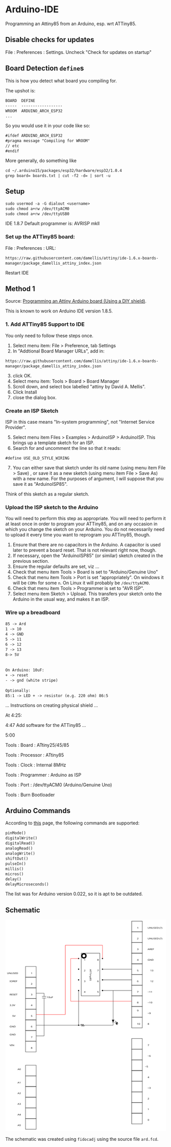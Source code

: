 # Arduino-IDE

Programming an Attiny85 from an Arduino, esp. wrt ATTiny85.

## Disable checks for updates

File : Preferences : Settings. Uncheck "Check for updates on startup"

## Board Detection `define`s

This is how you detect what board you compiling for.

The upshot is:
```
BOARD  DEFINE
-----  ------------------
WROOM  ARDUINO_ARCH_ESP32 
...
```

So you would use it in your code like so:
```
#ifdef ARDUINO_ARCH_ESP32
#pragma message "Compiling for WROOM"
// etc
#endif
```

More generally, do something like
```
cd ~/.arduino15/packages/esp32/hardware/esp32/1.0.4
grep board= boards.txt | cut -f2 -d= | sort -u
```





## Setup
```
sudo usermod -a -G dialout <username>
sudo chmod a+rw /dev/ttyACM0
sudo chmod a+rw /dev/ttyUSB0
```

IDE 1.8.7 Default programmer is: AVRISP mkll

### Set up the ATTiny85 board:

File : Preferences : URL:
```
https://raw.githubusercontent.com/damellis/attiny/ide-1.6.x-boards-manager/package_damellis_attiny_index.json
```

Restart IDE


## Method 1

Source: [Programming an Attiny Arduino board (Using a DIY shield)](https://www.youtube.com/watch?v=7ntQDCIqioU&feature=youtu.be).

This is known to work on Arduino IDE version 1.8.5.

### 1. Add ATTiny85 Support to IDE

You only need to follow these steps once.

1. Select menu item: File > Preference, tab Settings
2. In "Addtional Board Manager URLs", add in:
```
https://raw.githubusercontent.com/damellis/attiny/ide-1.6.x-boards-manager/package_damellis_attiny_index.json
```
3. click OK.
4. Select menu item: Tools > Board > Board Manager
5. Scroll down, and select box labelled "attiny by David A. Mellis".
6. Click Install
7. close the dialog box.

### Create an ISP Sketch

ISP in this case means "In-system programming", not "Internet Service Provider".



5. Select menu item Files > Examples > ArduinoISP > ArduinoISP. 
This brings up a template sketch for an ISP.
6. Search for and uncomment the line so that it reads:
```
#define USE_OLD_STYLE_WIRING
```
7. You can either save that sketch under its old name (using menu item File > Save) , or save it as a new sketch (using menu item File > Save As) with a new name. For the purposes of argument, I will suppose that you save it as "ArduinoISP85".

Think of this sketch as a regular sketch.

### Upload the ISP sketch to the Arduino

You will need to perform this step as appropriate. You will need to perform it at least once in order to program your ATTiny85, and on any occasion in which you change the sketch on your Arduino. You do not necessarily need to upload it every time you want to reprogram you ATTiny85, though.

1. Ensure that there are no capacitors in the Arduino. A capacitor is used later to prevent a board reset. That is not relevant right now, though.
2. If necessary, open the "ArduinoISP85" (or similar) sketch created in the previous section.
3. Ensure the regular defaults are set, viz ...
4. Check that menu item Tools > Board is set to "Arduino/Genuine Uno"
5. Check that menu item Tools > Port is set "appropriately". On windows it will be `COMn` for some `n`. On Linux it will probably be `/dev/ttyACM0`.
6. Check that menu item Tools > Programmer is set to "AVR ISP".
7. Select menu item Sketch > Upload. This transfers your sketch onto the Arduino in the usual way, and makes it an ISP.


### Wire up a breadboard

```
85 -> Ard
1 -> 10 
4 -> GND
5 -> 11
6 -> 12
7 -> 13
8-> 5V


On Arduino: 10uF:
+ -> reset
- -> gnd (white stripe)

Optionally:
85:1 -> LED + -> resistor (e.g. 220 ohm) 86:5
```

... Instructions on creating physical shield ...

At 4:25: 



4:47 Add software for the ATTiny85 ...

5:00

Tools : Board : ATtiny25/45/85

Tools : Processor : ATtiny85

Tools : Clock : Internal 8MHz

Tools : Programmer : Arduino as ISP

Tools : Port : /dev/ttyACM0 (Arduino/Genuine Uno)

Tools : Burn Bootloader

## Arduino Commands

According to [this](http://www.hobbytronics.co.uk/arduino-attiny) page, the following commands are supported:


    pinMode()
    digitalWrite()
    digitalRead()
    analogRead()
    analogWrite()
    shiftOut()
    pulseIn()
    millis()
    micros()
    delay()
    delayMicroseconds()

The list was for Arduino version 0.022, so it is apt to be outdated.


## Schematic


<img src="ard.svg" width="800" />

The schematic was created using `fidocadj` using the source file `ard.fcd`.

